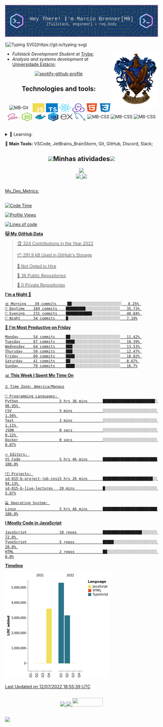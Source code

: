 <!-- <img src ="github/mario_dev.gif">  -->

<img src ="github/github-header-image(10).png">
<!-- 
gerador de banner
https://leviarista.github.io/github-profile-header-generator/ 
-->
<div>
  
  
  [![Typing SVG](https://readme-typing-svg.herokuapp.com?duration=4000&color=C229D2&lines=it's+gonna+be+LEGEN...wait4it...;...DARY!)](https://git.io/typing-svg)
  
<!-- texto em azul   -->
<!--   [![Typing SVG](https://readme-typing-svg.herokuapp.com?lines=it's+gonna+be+LEGEN...wait4it;...DARY!)](https://git.io/typing-svg) -->
  
<!--   ![Typing SVG](https://readme-typing-svg.herokuapp.com?font=Press+Start+2P&color=%235B83F7&width=800&lines=Hi+there%2C+I'm+Marcio+Brenner+AKA+%5BMB%5D) -->
<!--   editor usado para fazer o  typing 
https://readme-typing-svg.herokuapp.com/demo/
-->

</div>  

<img src ="github/raven35.png" width = "150px" align = "right">


- *Fullstack Development Student at* [Trybe](https://www.betrybe.com);
- *Analysis and systems development at* [Universidade Estácio](https://estacio.br/cursos/graduacao/analise-e-desenvolvimento-de-sistemas);


<div align="center">

  [![spotify-github-profile](https://spotify-github-profile.vercel.app/api/view?uid=mzw7qqi1vp24n4q1502af8xzg&cover_image=true&theme=novatorem&bar_color=53b14f&bar_color_cover=true)](https://spotify-github-profile.vercel.app/api/view?uid=mzw7qqi1vp24n4q1502af8xzg&redirect=true)

  </div>


##


<div align="center">
  
## Technologies and tools:
  
  <div align="center"style="display: inline_block"><br>
  <img align="center" alt="MB-Git" width="35" height="35" hspace="10"src="https://cdn.jsdelivr.net/gh/devicons/devicon/icons/git/git-original.svg" />
  <img align="center" alt="MB-Js" height="30" width="40" src="https://raw.githubusercontent.com/devicons/devicon/master/icons/javascript/javascript-plain.svg">
  <img align="center" alt="MB-Ts" height="30" width="40" src="https://raw.githubusercontent.com/devicons/devicon/master/icons/typescript/typescript-plain.svg">
  <img align="center" alt="MB-React" height="30" width="40" src="https://raw.githubusercontent.com/devicons/devicon/master/icons/react/react-original.svg">
  <img align="center" alt="MB-CSS" height="30" width="40" src="https://raw.githubusercontent.com/devicons/devicon/master/icons/redux/redux-original.svg">
  <img align="center" alt="MB-HTML" height="30" width="40" src="https://raw.githubusercontent.com/devicons/devicon/master/icons/html5/html5-original.svg">
  <img align="center" alt="MB-CSS" height="30" width="40" src="https://raw.githubusercontent.com/devicons/devicon/master/icons/css3/css3-original.svg">
  <img align="center" alt="MB-CSS" height="30" width="40" src="https://raw.githubusercontent.com/devicons/devicon/master/icons/sass/sass-original.svg">
  <img align="center" alt="MB-CSS" height="30" width="40" src="https://raw.githubusercontent.com/devicons/devicon/master/icons/nodejs/nodejs-original.svg">
  <img align="center" alt="MB-CSS" height="30" width="40" src="https://raw.githubusercontent.com/devicons/devicon/master/icons/docker/docker-original.svg">
 <img align="center" alt="MB-CSS" height="30" width="40" src="https://raw.githubusercontent.com/devicons/devicon/master/icons/sequelize/sequelize-original.svg">
  <img align="center" alt="MB-CSS" height="30" width="40" src="https://raw.githubusercontent.com/devicons/devicon/master/icons/express/express-original.svg">
 <img align="center" alt="MB-CSS" height="30" width="40" src="https://raw.githubusercontent.com/devicons/devicon/master/icons/mysql/mysql-original.svg">
 <img align="center" alt="MB-CSS" width="40" height="30" src="https://cdn.jsdelivr.net/gh/devicons/devicon/icons/mongodb/mongodb-original-wordmark.svg" />
 <img align="center" alt="MB-CSS" width="35" height="35" src="https://cdn.jsdelivr.net/gh/devicons/devicon/icons/jest/jest-plain.svg" />
 <img align="center" alt="MB-CSS" width="35" height="35" src="https://cdn.jsdelivr.net/gh/devicons/devicon/icons/mocha/mocha-plain.svg" />
 
</div> 

</div>



<br>
<br>
<details>

<summary>🌱 Learning:</summary>

<div>
  
- [x] Git & GitHub;   
- [x] HTML5;
- [x] CSS3;
- [x] Javascript;
- [x] Type Script;
- [x] ReactJS;
- [X] Redux;
- [X] Docker;
- [X] Node.js;
- [X] Sequelize; 
- [X] Express;  
- [X] SQL;
- [X] MySql;  
- [X] SASS;
- [X] Styled Component;
- [x] OutSystems (enthusiastic 😆);
- [X] MongoDB
- [ ] Python
- [ ] Algorithms and Data Structure
- [ ] Next.js
- [ ] React Native
- [ ] Flutter
  
</div>
  
</details>  

  
:school_satchel: **Main Tools:** VSCode, JetBrains_BrainStorm, Git, GitHub, Discord, Slack;

##
<h2 align="center"><img src="https://media.giphy.com/media/U4q3ag4oAN37cEodFB/giphy.gif" width="50">Minhas atividades<img src="https://media.giphy.com/media/U4q3ag4oAN37cEodFB/giphy.gif" width="50"></h2>

<div align="center">
 <a href="https://wakatime.com/@mbrennerr">
  <img src="https://github-readme-stats.vercel.app/api/wakatime?username=mbrennerr&theme=tokyonight"/>
 </a>
</div>

<div align="center">
  <a href="https://github.com/mbrennerr">
  <img height="150em" src="https://github-readme-stats.vercel.app/api?username=mbrennerr&show_icons=true&theme=tokyonight&include_all_commits=true&count_private=true"/>
  <img height="150em" src="https://github-readme-stats.vercel.app/api/top-langs/?username=mbrennerr&layout=compact&langs_count=7&theme=tokyonight"/>
</div>

  ##
  

 
<summary> My_Dev_Metrics: </summary>
<br> 
<div> 
 
<!--START_SECTION:waka-->
![Code Time](http://img.shields.io/badge/Code%20Time-323%20hrs%2058%20mins-blue)

![Profile Views](http://img.shields.io/badge/Profile%20Views-4-blue)

![Lines of code](https://img.shields.io/badge/From%20Hello%20World%20I%27ve%20Written-12%20Million%20lines%20of%20code-blue)

**🐱 My GitHub Data** 

> 🏆 324 Contributions in the Year 2022
 > 
> 📦 291.9 kB Used in GitHub's Storage 
 > 
> 🚫 Not Opted to Hire
 > 
> 📜 36 Public Repositories 
 > 
> 🔑 0 Private Repositories  
 > 
**I'm a Night 🦉** 

```text
🌞 Morning    39 commits     ██░░░░░░░░░░░░░░░░░░░░░░░   8.25% 
🌆 Daytime    169 commits    █████████░░░░░░░░░░░░░░░░   35.73% 
🌃 Evening    231 commits    ████████████░░░░░░░░░░░░░   48.84% 
🌙 Night      34 commits     █░░░░░░░░░░░░░░░░░░░░░░░░   7.19%

```
📅 **I'm Most Productive on Friday** 

```text
Monday       54 commits     ██░░░░░░░░░░░░░░░░░░░░░░░   11.42% 
Tuesday      87 commits     ████░░░░░░░░░░░░░░░░░░░░░   18.39% 
Wednesday    64 commits     ███░░░░░░░░░░░░░░░░░░░░░░   13.53% 
Thursday     59 commits     ███░░░░░░░░░░░░░░░░░░░░░░   12.47% 
Friday       89 commits     ████░░░░░░░░░░░░░░░░░░░░░   18.82% 
Saturday     41 commits     ██░░░░░░░░░░░░░░░░░░░░░░░   8.67% 
Sunday       79 commits     ████░░░░░░░░░░░░░░░░░░░░░   16.7%

```


📊 **This Week I Spent My Time On** 

```text
⌚︎ Time Zone: America/Manaus

💬 Programming Languages: 
Python                   5 hrs 36 mins       ████████████████████████░   96.95% 
CSV                      5 mins              ░░░░░░░░░░░░░░░░░░░░░░░░░   1.56% 
Text                     3 mins              ░░░░░░░░░░░░░░░░░░░░░░░░░   1.11% 
JSON                     0 secs              ░░░░░░░░░░░░░░░░░░░░░░░░░   0.22% 
Docker                   0 secs              ░░░░░░░░░░░░░░░░░░░░░░░░░   0.07%

🔥 Editors: 
VS Code                  5 hrs 46 mins       █████████████████████████   100.0%

🐱‍💻 Projects: 
sd-015-b-project-job-insi5 hrs 26 mins       ███████████████████████░░   94.13% 
sd-015-b-live-lectures   20 mins             █░░░░░░░░░░░░░░░░░░░░░░░░   5.87%

💻 Operating System: 
Linux                    5 hrs 46 mins       █████████████████████████   100.0%

```

**I Mostly Code in JavaScript** 

```text
JavaScript               18 repos            ██████████████████░░░░░░░   72.0% 
TypeScript               5 repos             █████░░░░░░░░░░░░░░░░░░░░   20.0% 
HTML                     2 repos             ██░░░░░░░░░░░░░░░░░░░░░░░   8.0%

```


**Timeline**

![Chart not found](https://raw.githubusercontent.com/mbrennerr/mbrennerr/main/charts/bar_graph.png) 


 Last Updated on 12/07/2022 18:55:39 UTC
<!--END_SECTION:waka-->
 
</div>




  
  ##
 <div align="center">
   <a href = "mailto:marciobrennerbusiness@gmail.com">
     <img src="https://img.shields.io/badge/-Gmail-%23333?style=for-the-badge&logo=gmail&logoColor=white" target="_blank">
   </a>
   <a href="https://www.linkedin.com/in/mbrennerr" target="_blank">
      <img src="https://img.shields.io/badge/-LinkedIn-%230077B5?style=for-the-badge&logo=linkedin&logoColor=white" target="_blank">
   </a> 
   <a href="https://mbrennerr.vercel.app/">
    <img src="https://img.shields.io/static/v1?&label=Portfolio&message=site&color=green&style=for-the-badge" height=28 width=100/>
   </a>
 </div>
    
  ##
   <img src="https://www.codewars.com/users/mbrennerr/badges/micro" align = "center" />
    
   

   
  


<!--
**mbrennerr/mbrennerr** is a ✨ _special_ ✨ repository because its `README.md` (this file) appears on your GitHub profile.

Here are some ideas to get you started:

- 🔭 I’m currently working on ...
- 🌱 I’m currently learning ...
- 👯 I’m looking to collaborate on ...
- 🤔 I’m looking for help with ...
- 💬 Ask me about ...
- 📫 How to reach me: ...
- 😄 Pronouns: ...
- ⚡ Fun fact: ...
-->

